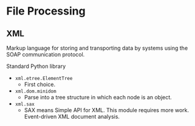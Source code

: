 # File Processing

## XML

Markup language for storing and transporting data by systems using the SOAP communication protocol.

Standard Python library

- `xml.etree.ElementTree`
  - First choice.
- `xml.dom.minidom`
  - Parse into a tree structure in which each node is an object.
- `xml.sax`
  - SAX means Simple API for XML. This module requires more work. Event-driven XML document analysis.


